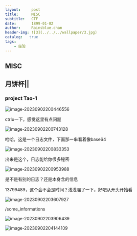 ```yaml
---
layout:     post
title:      MISC
subtitle:   CTF
date:       1899-01-02
author:     Rainsblue.chan
header-img: ![3](../../../wallpaper/3.jpg)
catalog:   true
tags:
    - 经验
---
```


## MISC

## 月饼杯||

### project Tao-1

![image-20230902200446556](https://cdn.jsdelivr.net/gh/rainsbluechan/blogimage@main/img/image-20230902200446556.png)

ctrlu一下，感觉这里有点问题

![image-20230902200743128](https://cdn.jsdelivr.net/gh/rainsbluechan/blogimage@main/img/image-20230902200743128.png)

哈哈，这是一个日志文件，下面那一串看着像base64

![image-20230902200833353](https://cdn.jsdelivr.net/gh/rainsbluechan/blogimage@main/img/image-20230902200833353.png)

出来是这个，日志能给你很多秘密

![image-20230902200953988](https://cdn.jsdelivr.net/gh/rainsbluechan/blogimage@main/img/image-20230902200953988.png)

是不是有别的日志？还是本身含的信息

13799489，这个会不会是时间？浅浅瞄了一下，好吧从开头开始看

![image-20230902203607927](https://cdn.jsdelivr.net/gh/rainsbluechan/blogimage@main/img/image-20230902203607927.png)

/some_informations

![image-20230902203906439](https://cdn.jsdelivr.net/gh/rainsbluechan/blogimage@main/img/image-20230902203906439.png)

![image-20230902204144109](https://cdn.jsdelivr.net/gh/rainsbluechan/blogimage@main/img/image-20230902204144109.png)
